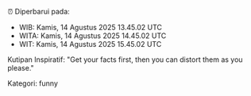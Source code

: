 ⏰ Diperbarui pada:
- WIB: Kamis, 14 Agustus 2025 13.45.02 UTC
- WITA: Kamis, 14 Agustus 2025 14.45.02 UTC
- WIT: Kamis, 14 Agustus 2025 15.45.02 UTC

Kutipan Inspiratif:
"Get your facts first, then you can distort them as you please."


Kategori: funny

